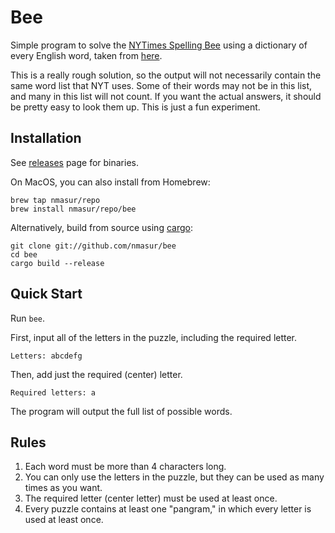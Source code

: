 # Bee

Simple program to solve the [NYTimes Spelling Bee](https://www.nytimes.com/puzzles/spelling-bee) using a dictionary of every English word, taken from [here](https://raw.githubusercontent.com/elasticdog/yawl/master/yawl-0.3.2.03/word.list).

This is a really rough solution, so the output will not necessarily contain the same word list that NYT uses. Some of their words may not be in this list, and many in this list will not count. If you want the actual answers, it should be pretty easy to look them up. This is just a fun experiment.

## Installation

See [releases](https://github.com/nmasur/bee/releases) page for binaries.

On MacOS, you can also install from Homebrew:

```
brew tap nmasur/repo
brew install nmasur/repo/bee
```

Alternatively, build from source using [cargo](https://doc.rust-lang.org/cargo/getting-started/installation.html):

```
git clone git://github.com/nmasur/bee
cd bee
cargo build --release
```

## Quick Start

Run `bee`.

First, input all of the letters in the puzzle, including the required letter.

```
Letters: abcdefg
```

Then, add just the required (center) letter.

```
Required letters: a
```

The program will output the full list of possible words.


## Rules

1. Each word must be more than 4 characters long.
2. You can only use the letters in the puzzle, but they can be used as many times as you want.
3. The required letter (center letter) must be used at least once.
4. Every puzzle contains at least one "pangram," in which every letter is used at least once.
